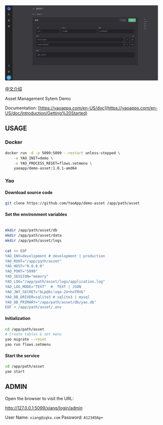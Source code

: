 ![Image](docs/images/intro.png)

[中文介绍](README.zh-CN.md)

Asset Management Sytem Demo

Documentation: [https://yaoapps.com/en-US/doc](https://yaoapps.com/en-US/doc/Introduction/Getting%20Started)

## USAGE

### Docker

```bash
docker run -d -p 5099:5099 --restart unless-stopped \
    -e YAO_INIT=demo \
    -e YAO_PROCESS_RESET=flows.setmenu \
    yaoapp/demo-asset:1.0.1-amd64
```

### Yao

#### Download source code

```bash
git clone https://github.com/YaoApp/demo-asset /app/path/asset

```

#### Set the environment variables

```bash

mkdir /app/path/asset/db
mkdir /app/path/asset/data
mkdir /app/path/asset/logs

cat << EOF
YAO_ENV=development # development | production
YAO_ROOT="/app/path/asset"
YAO_HOST="0.0.0.0"
YAO_PORT="5099"
YAO_SESSION="memory"
YAO_LOG="/app/path/asset/logs/application.log"
YAO_LOG_MODE="TEXT"  #  TEXT | JSON
YAO_JWT_SECRET="bLp@bi!oqo-2U+hoTRUG"
YAO_DB_DRIVER=sqlite3 # sqlite3 | mysql
YAO_DB_PRIMARY="/app/path/asset/db/yao.db"
EOF > /app/path/asset/.env
```

#### Initialization

```bash
cd /app/path/asset
# Create tables & set menu
yao migrate --reset
yao run flows.setmenu
```

#### Start the service

```bash
cd /app/path/asset
yao start
```

## ADMIN

Open the browser to visit the URL:

http://127.0.0.1:5099/xiang/login/admin

User Name: `xiang@iqka.com`
Password: `A123456p+`
